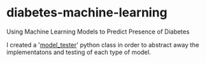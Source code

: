 # diabetes-machine-learning
Using Machine Learning Models to Predict Presence of Diabetes

I created a '[model_tester](https://github.com/frvnkliu/diabetes-machine-learning/blob/696f21d14afda0603c8548becaf3c6be026ca24c/hw3.py#L47-L103)' python class in order to abstract away the implementatons and testing of each type of model.
